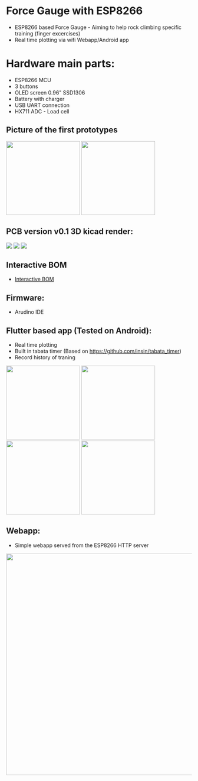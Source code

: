# Force Gauge with ESP8266

- ESP8266 based Force Gauge - Aiming to help rock climbing specific training (finger excercises)
- Real time plotting via wifi Webapp/Android app

# Hardware main parts:
 - ESP8266 MCU
 - 3 buttons
 - OLED screen 0.96" SSD1306
 - Battery with charger
 - USB UART connection
 - HX711 ADC - Load cell
 

## Picture of the first prototypes
<img src="https://raw.githubusercontent.com/szbeni/forcegauge/main/photos/prototype_01.jpg" width="200">
<img src="https://raw.githubusercontent.com/szbeni/forcegauge/main/photos/prototypes_02.jpg" width="200">


## PCB version v0.1 3D kicad render:

<img src="https://raw.githubusercontent.com/szbeni/forcegauge/main/photos/pcb_render_01.png">
<img src="https://raw.githubusercontent.com/szbeni/forcegauge/main/photos/pcb_render_02.png">
<img src="https://raw.githubusercontent.com/szbeni/forcegauge/main/photos/pcb_photo.jpg">

## Interactive BOM

- [Interactive BOM](https://htmlpreview.github.io/?https://github.com/szbeni/forcegauge/blob/main/hw/forcegauge/bom/ibom.html)


## Firmware:
- Arudino IDE

## Flutter based app (Tested on Android):
- Real time plotting
- Built in tabata timer (Based on https://github.com/insin/tabata_timer)
- Record history of traning 

<p float="left">
<img src="https://raw.githubusercontent.com/szbeni/forcegauge/main/photos/flutter_app_01.png" width="200">
<img src="https://raw.githubusercontent.com/szbeni/forcegauge/main/photos/flutter_app_02.png" width="200">
<img src="https://raw.githubusercontent.com/szbeni/forcegauge/main/photos/flutter_app_03.png" width="200">
<img src="https://raw.githubusercontent.com/szbeni/forcegauge/main/photos/flutter_app_04.gif" width="200">
</p>

## Webapp:
- Simple webapp served from the ESP8266 HTTP server

<img src="https://raw.githubusercontent.com/szbeni/forcegauge/main/photos/webapp_01.jpg" width="600">

